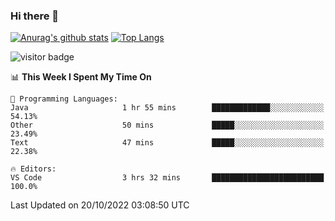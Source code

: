 ### Hi there 👋

<!--
**Akelio-zhang/akelio-zhang** is a ✨ _special_ ✨ repository because its `README.md` (this file) appears on your GitHub profile.

Here are some ideas to get you started:

- 🔭 I’m currently working on ...
- 🌱 I’m currently learning ...
- 👯 I’m looking to collaborate on ...
- 🤔 I’m looking for help with ...
- 💬 Ask me about ...
- 📫 How to reach me: ...
- 😄 Pronouns: ...
- ⚡ Fun fact: ...
-->

[![Anurag's github stats](https://github-readme-stats.vercel.app/api?username=akelio-zhang&line_height=24&hide=contribs&show_icons=true&count_private=true)](https://github.com/anuraghazra/github-readme-stats)
[![Top Langs](https://github-readme-stats.vercel.app/api/top-langs/?username=akelio-zhang&card_width=240&layout=compact&hide=html)](https://github.com/anuraghazra/github-readme-stats)


![visitor badge](https://komarev.com/ghpvc/?username=akelio-zhang&label=PROFILE+VIEWS&style=for-the-badge)
<!--START_SECTION:waka-->
📊 **This Week I Spent My Time On** 

```text
💬 Programming Languages: 
Java                     1 hr 55 mins        █████████████░░░░░░░░░░░░   54.13% 
Other                    50 mins             █████░░░░░░░░░░░░░░░░░░░░   23.49% 
Text                     47 mins             █████░░░░░░░░░░░░░░░░░░░░   22.38%

🔥 Editors: 
VS Code                  3 hrs 32 mins       █████████████████████████   100.0%

```


 Last Updated on 20/10/2022 03:08:50 UTC
<!--END_SECTION:waka-->

